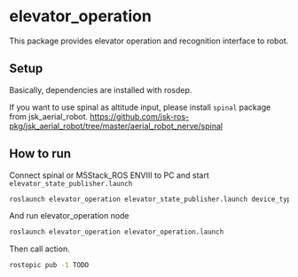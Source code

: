 # elevator_operation

This package provides elevator operation and recognition interface to robot.

## Setup

Basically, dependencies are installed with rosdep.

If you want to use spinal as altitude input, please install `spinal` package from jsk_aerial_robot. https://github.com/jsk-ros-pkg/jsk_aerial_robot/tree/master/aerial_robot_nerve/spinal

## How to run

Connect spinal or M5Stack_ROS ENVIII to PC and start `elevator_state_publisher.launch`

```bash
roslaunch elevator_operation elevator_state_publisher.launch device_type:=<spinal or enviii> device_name:=<port name> robot_type:=<robot_type, default is fetch>
```

And run elevator_operation node

```bash
roslaunch elevator_operation elevator_operation.launch
```

Then call action.

```bash
rostopic pub -1 TODO
```
